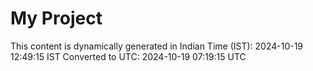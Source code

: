 # My Project

This content is dynamically generated in Indian Time (IST): 2024-10-19 12:49:15 IST
Converted to UTC: 2024-10-19 07:19:15 UTC
